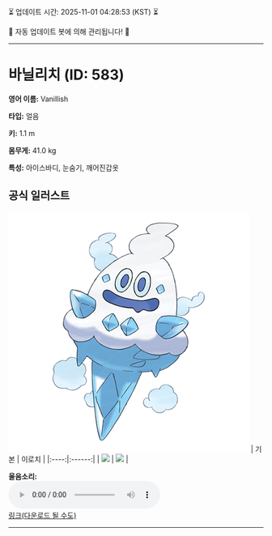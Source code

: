 
⏳ 업데이트 시간: 2025-11-01 04:28:53 (KST) ⏳

🤖 자동 업데이트 봇에 의해 관리됩니다! 🤖

---

# 바닐리치 (ID: 583)
**영어 이름:** Vanillish

**타입:** 얼음

**키:** 1.1 m

**몸무게:** 41.0 kg

**특성:** 아이스바디, 눈숨기, 깨어진갑옷

## 공식 일러스트
![](https://raw.githubusercontent.com/PokeAPI/sprites/master/sprites/pokemon/other/official-artwork/583.png)
| 기본 | 이로치 |
|:----:|:------:|
| <img src="http://play.pokemonshowdown.com/sprites/ani/vanillish.gif" width="200"> | <img src="http://play.pokemonshowdown.com/sprites/ani-shiny/vanillish.gif" width="200"> |

**울음소리:**<br><audio controls src="https://raw.githubusercontent.com/PokeAPI/cries/main/cries/pokemon/latest/583.ogg"></audio><br> [링크(다운로드 될 수도)](https://raw.githubusercontent.com/PokeAPI/cries/main/cries/pokemon/latest/583.ogg)


---
